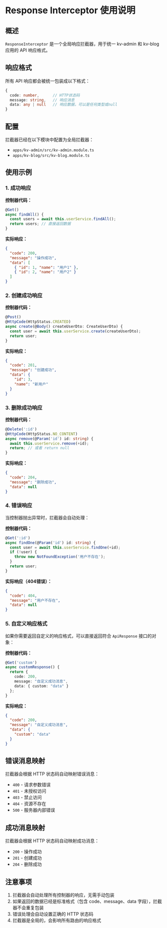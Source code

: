 # Response Interceptor 使用说明

## 概述

`ResponseInterceptor` 是一个全局响应拦截器，用于统一 kv-admin 和 kv-blog 应用的 API 响应格式。

## 响应格式

所有 API 响应都会被统一包装成以下格式：

```typescript
{
  code: number,      // HTTP状态码
  message: string,   // 响应消息
  data: any | null   // 响应数据，可以是任何类型或null
}
```

## 配置

拦截器已经在以下模块中配置为全局拦截器：

- `apps/kv-admin/src/kv-admin.module.ts`
- `apps/kv-blog/src/kv-blog.module.ts`

## 使用示例

### 1. 成功响应

**控制器代码：**
```typescript
@Get()
async findAll() {
  const users = await this.userService.findAll();
  return users; // 直接返回数据
}
```

**实际响应：**
```json
{
  "code": 200,
  "message": "操作成功",
  "data": [
    { "id": 1, "name": "用户1" },
    { "id": 2, "name": "用户2" }
  ]
}
```

### 2. 创建成功响应

**控制器代码：**
```typescript
@Post()
@HttpCode(HttpStatus.CREATED)
async create(@Body() createUserDto: CreateUserDto) {
  const user = await this.userService.create(createUserDto);
  return user;
}
```

**实际响应：**
```json
{
  "code": 201,
  "message": "创建成功",
  "data": {
    "id": 3,
    "name": "新用户"
  }
}
```

### 3. 删除成功响应

**控制器代码：**
```typescript
@Delete(':id')
@HttpCode(HttpStatus.NO_CONTENT)
async remove(@Param('id') id: string) {
  await this.userService.remove(+id);
  return; // 或者 return null
}
```

**实际响应：**
```json
{
  "code": 204,
  "message": "删除成功",
  "data": null
}
```

### 4. 错误响应

当控制器抛出异常时，拦截器会自动处理：

**控制器代码：**
```typescript
@Get(':id')
async findOne(@Param('id') id: string) {
  const user = await this.userService.findOne(+id);
  if (!user) {
    throw new NotFoundException('用户不存在');
  }
  return user;
}
```

**实际响应（404错误）：**
```json
{
  "code": 404,
  "message": "用户不存在",
  "data": null
}
```

### 5. 自定义响应格式

如果你需要返回自定义的响应格式，可以直接返回符合 `ApiResponse` 接口的对象：

**控制器代码：**
```typescript
@Get('custom')
async customResponse() {
  return {
    code: 200,
    message: "自定义成功消息",
    data: { custom: "data" }
  };
}
```

**实际响应：**
```json
{
  "code": 200,
  "message": "自定义成功消息",
  "data": {
    "custom": "data"
  }
}
```

## 错误消息映射

拦截器会根据 HTTP 状态码自动映射错误消息：

- `400` - 请求参数错误
- `401` - 未授权访问
- `403` - 禁止访问
- `404` - 资源不存在
- `500` - 服务器内部错误

## 成功消息映射

拦截器会根据 HTTP 状态码自动映射成功消息：

- `200` - 操作成功
- `201` - 创建成功
- `204` - 删除成功

## 注意事项

1. 拦截器会自动处理所有控制器的响应，无需手动包装
2. 如果返回的数据已经是标准格式（包含 code、message、data 字段），拦截器不会重复包装
3. 错误处理会自动设置正确的 HTTP 状态码
4. 拦截器是全局的，会影响所有路由的响应格式
